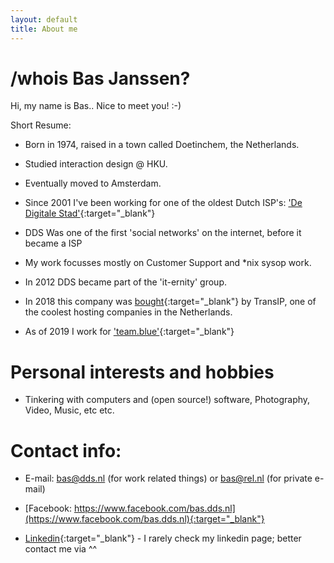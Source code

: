 ```yaml
---
layout: default
title: About me
---
```

# /whois Bas Janssen? 

Hi, my name is Bas.. Nice to meet you! :-) 

Short Resume: 

* Born in 1974, raised in a town called Doetinchem, the Netherlands.  

* Studied interaction design @ HKU.

* Eventually moved to Amsterdam.

* Since 2001 I've been working for one of the oldest Dutch ISP's: ['De Digitale Stad'](https://www.dds.nl){:target="_blank"} 

* DDS Was one of the first 'social networks' on the internet, before it became a ISP  

* My work focusses mostly on Customer Support and *nix sysop work.

* In 2012 DDS became part of the 'it-ernity' group. 

* In 2018 this company was [bought](https://www.dds.nl/dds/transip.php){:target="_blank"} by TransIP, one of the coolest hosting companies in the Netherlands.

* As of 2019 I work for ['team.blue'](https://team.blue/){:target="_blank"} 

# Personal interests and hobbies

* Tinkering with computers and (open source!) software, Photography, Video, Music, etc etc.   

# Contact info: 

* E-mail: [bas@dds.nl](mailto:bas@dds.nl) (for work related things) or [bas@rel.nl](mailto:bas@rel.nl) (for private e-mail) 

* [Facebook: https://www.facebook.com/bas.dds.nl](https://www.facebook.com/bas.dds.nl){:target="_blank"}

* [Linkedin](https://www.linkedin.com/in/bas-janssen-0422bb8a/){:target="_blank"} - I rarely check my linkedin page; better contact me via ^^ 



